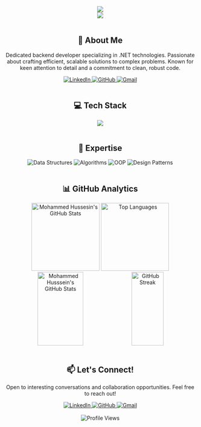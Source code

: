 <div align="center">
  <img src="https://readme-typing-svg.demolab.com/?lines=Welcome+to+Mohammed+Hussein's+Profile!;Passionate+Software+Engineer;.NET+Enthusiast;Problem+Solver&font=Fira%20Code&center=true&width=440&height=45&color=0077b6&vCenter=true&pause=1000&size=22" />
</div>

<div align="center">
  <img src="https://github-profile-trophy.vercel.app/?username=MohammedHussein00&theme=algolia&no-frame=true&no-bg=true&margin-w=4" />
</div>

<br />

<h2 align="center">🚀 About Me</h2>

<p align="center">
  Dedicated backend developer specializing in .NET technologies. Passionate about crafting efficient, scalable solutions to complex problems. Known for keen attention to detail and a commitment to clean, robust code.
</p>

<div align="center">
  <a href="https://www.linkedin.com/in/muhammed-hussein-sophy-mustafa-597282235">
    <img src="https://img.shields.io/badge/LinkedIn-0077B5?style=for-the-badge&logo=linkedin&logoColor=white" alt="LinkedIn" />
  </a>
  <a href="https://github.com/MohammedHussein00">
    <img src="https://img.shields.io/badge/GitHub-0077B5?style=for-the-badge&logo=github&logoColor=white" alt="GitHub" />
  </a>
  <a href="mailto:mohammed.hussein.2627@gmail.com">
    <img src="https://img.shields.io/badge/Gmail-0077B5?style=for-the-badge&logo=gmail&logoColor=white" alt="Gmail" />
  </a>
</div>

<br />

<h2 align="center">💻 Tech Stack</h2>

<div align="center">
  <img src="https://skillicons.dev/icons?i=cs,dotnet,python,cpp,javascript,typescript,angular,html,css,bootstrap,azure,docker,kubernetes,git,visualstudio,vscode&perline=8" />
</div>

<br />

<h2 align="center">🧠 Expertise</h2>

<div align="center">
  <img src="https://img.shields.io/badge/Data_Structures-0077B5?style=for-the-badge&logo=treehouse&logoColor=white" alt="Data Structures" />
  <img src="https://img.shields.io/badge/Algorithms-00B4D8?style=for-the-badge&logo=thealgorithms&logoColor=white" alt="Algorithms" />
  <img src="https://img.shields.io/badge/OOP-0096C7?style=for-the-badge&logo=oop&logoColor=white" alt="OOP" />
  <img src="https://img.shields.io/badge/Design_Patterns-0077B6?style=for-the-badge&logo=design&logoColor=white" alt="Design Patterns" />
</div>

<br />

<h2 align="center">📊 GitHub Analytics</h2>

<div align="center">
  <img height="180em" src="https://github-readme-stats.vercel.app/api?username=MohammedHussein00&show_icons=true&count_private=true&hide_border=true&title_color=0077b6&icon_color=00b4d8&text_color=caf0f8&bg_color=0d1117" alt="Mohammed Hussesin's GitHub Stats" />
  <img height="180em" src="https://github-readme-stats.vercel.app/api/top-langs/?username=MohammedHussein00&layout=compact&hide_border=true&title_color=0077b6&text_color=caf0f8&bg_color=0d1117" alt="Top Languages" />
</div>

<div align="center">
  <img width="49%" height="195px" src="https://github-readme-stats.vercel.app/api?username=MohammedHussein00&show_icons=true&count_private=true&hide_border=true&title_color=0077b6&icon_color=00b4d8&text_color=caf0f8&bg_color=0d1117" alt="Mohammed Husssein's GitHub Stats" />
  <img width="41%" height="195px" src="https://github-readme-streak-stats.herokuapp.com/?user=MohammedHussein00&theme=tokyonight&hide_border=true&stroke=0077b6&background=0d1117&ring=0077b6&fire=00b4d8&currStreakLabel=00b4d8" alt="GitHub Streak" />
</div>

<br />

<h2 align="center">📫 Let's Connect!</h2>

<p align="center">
  Open to interesting conversations and collaboration opportunities. Feel free to reach out!
</p>

<div align="center">
  <a href="https://www.linkedin.com/in/muhammed-hussein-sophy-mustafa-597282235">
    <img src="https://img.shields.io/badge/LinkedIn-0077B5?style=for-the-badge&logo=linkedin&logoColor=white" alt="LinkedIn" />
  </a>
  <a href="https://github.com/MohammedHussein00">
    <img src="https://img.shields.io/badge/GitHub-0077B5?style=for-the-badge&logo=github&logoColor=white" alt="GitHub" />
  </a>
  <a href="mailto:mohammed.hussein.2627@gmail.com">
    <img src="https://img.shields.io/badge/Gmail-0077B5?style=for-the-badge&logo=gmail&logoColor=white" alt="Gmail" />
  </a>
</div>

<br />

<div align="center">
  <img src="https://komarev.com/ghpvc/?username=0xAgamy&style=for-the-badge&color=0077b6" alt="Profile Views" />
</div>
